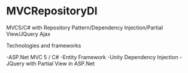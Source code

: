 # MVCRepositoryDI
MVC5/C# with Repository Pattern/Dependency Injection/Partial View/JQuery Ajax


Technologies and frameworks

-ASP.Net MVC 5 / C#
-Entity Framework
-Unity Dependency Injection
-JQuery with Partial View in ASP.Net
